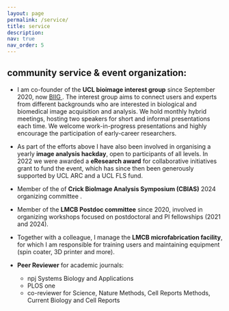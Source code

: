 ```yaml
---
layout: page
permalink: /service/
title: service
description: 
nav: true
nav_order: 5
---
```


## community service & event organization:

+  I am co-founder of the **UCL bioimage interest group** since September 2020, now <a href="https://www.ucl.ac.uk/lmcb/ucl-biig"> BIIG </a>. The interest group aims to connect users and experts from different backgrounds who are interested in biological and biomedical image acquisition and analysis. We hold monthly hybrid meetings, hosting two speakers for short and informal presentations each time. We welcome work-in-progress presentations and highly encourage the participation of early-career researchers.

  + As part of the efforts above I have also been involved in organising a yearly **image analysis hackday**, open to participants of all levels. In 2022 we were awarded a **eResearch award** for collaborative initiatives grant to fund the event, which has since then been generously supported by UCL ARC and a UCL FLS fund. 

+ Member of the of **Crick BioImage Analysis Symposium (CBIAS)** 2024 organizing committee .

+ Member of the **LMCB Postdoc committee** since 2020, involved in organizing workshops focused on postdoctoral and PI fellowships (2021 and 2024). 

+ Together with a colleague, I manage the **LMCB microfabrication facility**, for which I am responsible for training users and maintaining equipment (spin coater, 3D printer and more). 

+ **Peer Reviewer** for academic journals:
  + npj Systems Biology and Applications
  + PLOS one
  + co-reviewer for Science, Nature Methods, Cell Reports Methods, Current Biology and Cell Reports

